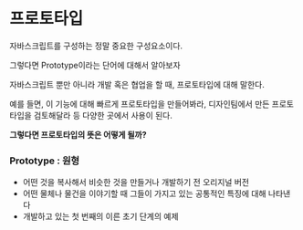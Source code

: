 # 프로토타입

자바스크립트를 구성하는 정말 중요한 구성요소이다.

그렇다면 Prototype이라는 단어에 대해서 알아보자

자바스크립트 뿐만 아니라 개발 혹은 협업을 할 때, 프로토타입에 대해 말한다.

예를 들면, 이 기능에 대해 빠르게 프로토타입을 만들어봐라, 디자인팀에서 만든 프로토타입을 검토해달라 등 다양한 곳에서 사용이 된다.

**그렇다면 프로토타입의 뜻은 어떻게 될까?**

### Prototype : 원형

- 어떤 것을 복사해서 비슷한 것을 만들거나 개발하기 전 오리지널 버전
- 어떤 물체나 물건을 이야기할 때 그들이 가지고 있는 공통적인 특징에 대해 나타낸다
- 개발하고 있는 첫 번째의 이른 초기 단계의 예제

